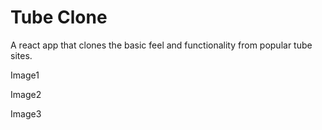 # Tube Clone

A react app that clones the basic feel and functionality from popular tube sites.

Image1

Image2

Image3



